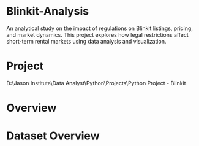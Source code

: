 # Blinkit-Analysis
An analytical study on the impact of regulations on Blinkit listings, pricing, and market dynamics. This project explores how legal restrictions affect short-term rental markets using data analysis and visualization.

# Project 
D:\Jason Institute\Data Analyst\Python\Projects\Python Project - Blinkit
# Overview

# Dataset Overview


